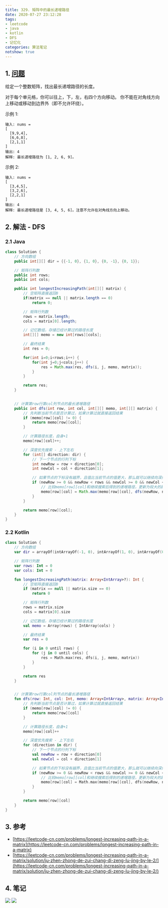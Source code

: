 ```yaml
---
title: 329. 矩阵中的最长递增路径
date: 2020-07-27 23:12:28
tags:
- leetcode
- java
- kotlin
- DFS
- 记忆化
categories: 算法笔记
notshow: true
---
```

## 1. [问题](https://leetcode-cn.com/problems/longest-increasing-path-in-a-matrix)
给定一个整数矩阵，找出最长递增路径的长度。

对于每个单元格，你可以往上，下，左，右四个方向移动。 你不能在对角线方向上移动或移动到边界外（即不允许环绕）。

示例 1:
```
输入: nums = 
[
  [9,9,4],
  [6,6,8],
  [2,1,1]
] 
输出: 4 
解释: 最长递增路径为 [1, 2, 6, 9]。
```

示例 2:
```
输入: nums = 
[
  [3,4,5],
  [3,2,6],
  [2,2,1]
] 
输出: 4 
解释: 最长递增路径是 [3, 4, 5, 6]。注意不允许在对角线方向上移动。
```

<!--more-->

## 2. 解法 - DFS

### 2.1 Java
```java
class Solution {
    // 方向数组
    public int[][] dir = {{-1, 0}, {1, 0}, {0, -1}, {0, 1}};

    // 矩阵行列数
    public int rows;
    public int cols;

    public int longestIncreasingPath(int[][] matrix) {
        // 空矩阵直接返回0
        if(matrix == null || matrix.length == 0)
            return 0;

        // 矩阵行列数
        rows = matrix.length;
        cols = matrix[0].length;

        // 记忆数组，存储已经计算过的路径长度
        int[][] memo = new int[rows][cols];

        // 最终结果
        int res = 0;

        for(int i=0;i<rows;i++) {
            for(int j=0;j<cols;j++) {
                res = Math.max(res, dfs(i, j, memo, matrix));
            }
        }

        return res;
    }
    

    // 计算第row行第col列节点的最长递增路径
    public int dfs(int row, int col, int[][] memo, int[][] matrix) {
        // 先判断当前节点是否计算过，如果计算过就直接返回结果
        if (memo[row][col] != 0) {
            return memo[row][col];
        }

        // 计算路径长度，自身+1
        memo[row][col]++;

        // 深度优先搜索 - 上下左右
        for (int[] direction: dir) {
            // 下一个节点的行列下标
            int newRow = row + direction[0];
            int newCol = col + direction[1];

            // 如果节点的下标没有越界，且值比当前节点的值更大，那么就可以继续向深处搜索
            if (newRow >= 0 && newRow < rows && newCol >= 0 && newCol < cols && matrix[newRow][newCol] > matrix[row][col]) {
                // 比较memo[row][col]和继续搜索后得到的递增路径，更新为较大的路径
                memo[row][col] = Math.max(memo[row][col], dfs(newRow, newCol, memo, matrix) + 1);
            }
        }

        return memo[row][col];
    }
}
```

### 2.2 Kotlin
```kotlin
class Solution {
    // 方向数组
    var dir = arrayOf(intArrayOf(-1, 0), intArrayOf(1, 0), intArrayOf(0, -1), intArrayOf(0, 1))

    // 矩阵行列数
    var rows: Int = 0
    var cols: Int = 0

    fun longestIncreasingPath(matrix: Array<IntArray>?): Int {
        // 空矩阵直接返回0
        if (matrix == null || matrix.size == 0)
            return 0

        // 矩阵行列数
        rows = matrix.size
        cols = matrix[0].size

        // 记忆数组，存储已经计算过的路径长度
        val memo = Array(rows) { IntArray(cols) }

        // 最终结果
        var res = 0

        for (i in 0 until rows) {
            for (j in 0 until cols) {
                res = Math.max(res, dfs(i, j, memo, matrix))
            }
        }

        return res
    }


    // 计算第row行第col列节点的最长递增路径
    fun dfs(row: Int, col: Int, memo: Array<IntArray>, matrix: Array<IntArray>): Int {
        // 先判断当前节点是否计算过，如果计算过就直接返回结果
        if (memo[row][col] != 0) {
            return memo[row][col]
        }

        // 计算路径长度，自身+1
        memo[row][col]++

        // 深度优先搜索 - 上下左右
        for (direction in dir) {
            // 下一个节点的行列下标
            val newRow = row + direction[0]
            val newCol = col + direction[1]

            // 如果节点的下标没有越界，且值比当前节点的值更大，那么就可以继续向深处搜索
            if (newRow >= 0 && newRow < rows && newCol >= 0 && newCol < cols && matrix[newRow][newCol] > matrix[row][col]) {
                // 比较memo[row][col]和继续搜索后得到的递增路径，更新为较大的路径
                memo[row][col] = Math.max(memo[row][col], dfs(newRow, newCol, memo, matrix) + 1)
            }
        }

        return memo[row][col]
    }
}
```

## 3. 参考
- [https://leetcode-cn.com/problems/longest-increasing-path-in-a-matrix](https://leetcode-cn.com/problems/longest-increasing-path-in-a-matrix)
- [https://leetcode-cn.com/problems/longest-increasing-path-in-a-matrix/solution/ju-zhen-zhong-de-zui-chang-di-zeng-lu-jing-by-le-2/](https://leetcode-cn.com/problems/longest-increasing-path-in-a-matrix/solution/ju-zhen-zhong-de-zui-chang-di-zeng-lu-jing-by-le-2/)

## 4. 笔记
![](https://777blog.oss-cn-shanghai.aliyuncs.com/leetcode/leetcode-329-1.jpg)
![](https://777blog.oss-cn-shanghai.aliyuncs.com/leetcode/leetcode-329-2.jpg)




